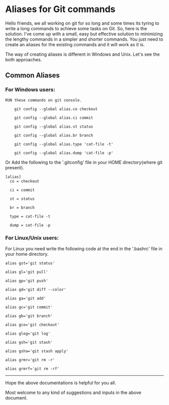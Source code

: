 # Aliases for Git commands

Hello friends, we all working on git for so long and some times its tyring to write a long commands to achieve some tasks on Git.
So, here is the solution. I've come up with a small, easy but effective solution to minimizing the lengthy commands in a simpler and shorter commands.
You just need to create an aliases for the existing commands and it will work as it is.

The way of creating aliases is different in Windows and Unix. Let's see the both approaches.

## Common Aliases

### For Windows users:

    RUN these commands on git console.

        git config --global alias.co checkout

        git config --global alias.ci commit

        git config --global alias.st status

        git config --global alias.br branch

        git config --global alias.type 'cat-file -t'

        git config --global alias.dump 'cat-file -p'

Or Add the following to the '.gitconfig' file in your HOME directory(where git present).

    [alias]
      co = checkout

      ci = commit

      st = status

      br = branch

      type = cat-file -t

      dump = cat-file -p


### For Linux/Unix users:

For Linux you need write the following code at the end in the '.bashrc' file in your home directory.

    alias gst='git status'

    alias gl='git pull'

    alias gp='git push'

    alias gd='git diff --color'

    alias ga='git add'

    alias gc='git commit'

    alias gb='git branch'

    alias gco='git checkout'

    alias glog='git log'

    alias gsh='git stash'

    alias gsha='git stash apply'

    alias grmr='git rm -r'

    alias grmrf='git rm -rf'

------------------------------------------------------------------------------------------------------------------------

Hope the above documentations is helpful for you all.

Most welcome to any kind of suggestions and inputs in the above document.